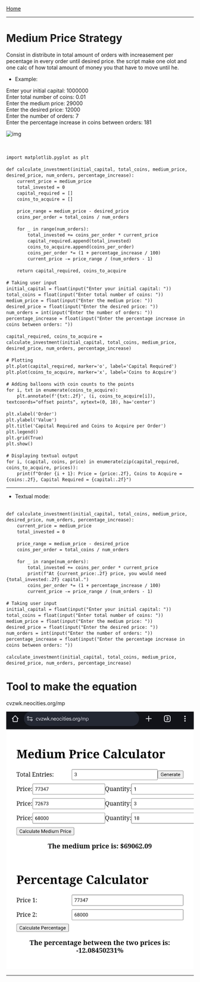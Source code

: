 [Home](/README.md)     

---    

# Medium Price Strategy

Consist in distribute in total amount of orders with increasement per pecentage in every order until desired price.
the script make one olot and one calc of how total amount of money you that have to move until he.

- Example:        
        
Enter your initial capital: 1000000        
Enter total number of coins: 0.01       
Enter the medium price: 29000        
Enter the desired price: 12000      
Enter the number of orders: 7       
Enter the percentage increase in coins between orders: 181        
 
![img](/assets/docs/knowledges/Financial/strategy/mediumprice/IMG/1img.png)    

```


import matplotlib.pyplot as plt

def calculate_investment(initial_capital, total_coins, medium_price, desired_price, num_orders, percentage_increase):
    current_price = medium_price
    total_invested = 0
    capital_required = []
    coins_to_acquire = []

    price_range = medium_price - desired_price
    coins_per_order = total_coins / num_orders

    for _ in range(num_orders):
        total_invested += coins_per_order * current_price
        capital_required.append(total_invested)
        coins_to_acquire.append(coins_per_order)
        coins_per_order *= (1 + percentage_increase / 100)
        current_price -= price_range / (num_orders - 1)

    return capital_required, coins_to_acquire

# Taking user input
initial_capital = float(input("Enter your initial capital: "))
total_coins = float(input("Enter total number of coins: "))
medium_price = float(input("Enter the medium price: "))
desired_price = float(input("Enter the desired price: "))
num_orders = int(input("Enter the number of orders: "))
percentage_increase = float(input("Enter the percentage increase in coins between orders: "))

capital_required, coins_to_acquire = calculate_investment(initial_capital, total_coins, medium_price, desired_price, num_orders, percentage_increase)

# Plotting
plt.plot(capital_required, marker='o', label='Capital Required')
plt.plot(coins_to_acquire, marker='x', label='Coins to Acquire')

# Adding balloons with coin counts to the points
for i, txt in enumerate(coins_to_acquire):
    plt.annotate(f'{txt:.2f}', (i, coins_to_acquire[i]), textcoords="offset points", xytext=(0, 10), ha='center')

plt.xlabel('Order')
plt.ylabel('Value')
plt.title('Capital Required and Coins to Acquire per Order')
plt.legend()
plt.grid(True)
plt.show()

# Displaying textual output
for i, (capital, coins, price) in enumerate(zip(capital_required, coins_to_acquire, prices)):
    print(f"Order {i + 1}: Price = {price:.2f}, Coins to Acquire = {coins:.2f}, Capital Required = {capital:.2f}")

```
---    


- Textual mode:

```

def calculate_investment(initial_capital, total_coins, medium_price, desired_price, num_orders, percentage_increase):
    current_price = medium_price
    total_invested = 0

    price_range = medium_price - desired_price
    coins_per_order = total_coins / num_orders

    for _ in range(num_orders):
        total_invested += coins_per_order * current_price
        print(f"At {current_price:.2f} price, you would need {total_invested:.2f} capital.")
        coins_per_order *= (1 + percentage_increase / 100)
        current_price -= price_range / (num_orders - 1)

# Taking user input
initial_capital = float(input("Enter your initial capital: "))
total_coins = float(input("Enter total number of coins: "))
medium_price = float(input("Enter the medium price: "))
desired_price = float(input("Enter the desired price: "))
num_orders = int(input("Enter the number of orders: "))
percentage_increase = float(input("Enter the percentage increase in coins between orders: "))

calculate_investment(initial_capital, total_coins, medium_price, desired_price, num_orders, percentage_increase)

```

# Tool to make the equation   
cvzwk.neocities.org/mp

![img](/assets/docs/knowledges/Financial/strategy/mediumprice/IMG/20250417_231932.jpg)


---  
